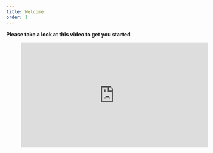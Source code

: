 ```yaml
---
title: Welcome
order: 1
---
```


**Please take a look at this video to get you started**

<figure class="wp-block-embed is-type-video is-provider-youtube wp-block-embed-youtube wp-embed-aspect-16-9 wp-has-aspect-ratio"><div class="wp-block-embed__wrapper"><iframe allow="accelerometer; autoplay; clipboard-write; encrypted-media; gyroscope; picture-in-picture" allowfullscreen="" frameborder="0" height="281" loading="lazy" src="https://www.youtube.com/embed/RR6f4btE24E?feature=oembed" title="Scripts Organizer - ACF Gutenberg Addon" width="500"></iframe></div></figure>


